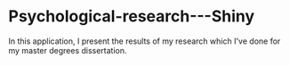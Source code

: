 # Psychological-research---Shiny
In this application, I present the results of my research which I've done for my master degrees dissertation.
